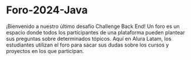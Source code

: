 # Foro-2024-Java
¡Bienvenido a nuestro último desafío Challenge Back End!  Un foro es un espacio donde todos los participantes de una plataforma pueden plantear sus preguntas sobre determinados tópicos. Aquí en Alura Latam, los estudiantes utilizan el foro para sacar sus dudas sobre los cursos y proyectos en los que participan. 
